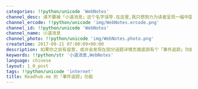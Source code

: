 ```yaml
---
categories: !!python/unicode 'WebNotes'
channel_desc: 请不要被「小道消息」这个名字误导.在这里,我只想努力为读者呈现一幅中国互联网的清明上河图.
channel_ercode: !!python/unicode 'img/WebNotes.ercode.png'
channel_id: !!python/unicode 'WebNotes'
channel_name: 小道消息
channel_photo: !!python/unicode 'img/WebNotes.photo.png'
createtime: 2017-09-21 07:00:09+00:00
description: 如果你之前有留意，或许会发现在部分话题详情页面底部有个「事件追踪」功能区域，这是 Readhub.me 以时间维度聚合信息的一个尝试。
keywords: !!python/str '小道消息,WebNotes'
language: chinese
layout: 1_0_post
tags: !!python/unicode 'internet'
title: Readhub.me 的「事件追踪」功能
---
```

<div class="original_panel_content" id="js_content">
</div>